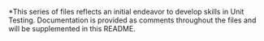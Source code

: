 *This series of files reflects an initial endeavor to develop skills in Unit Testing. Documentation is provided as comments throughout the files and will be supplemented in this README.